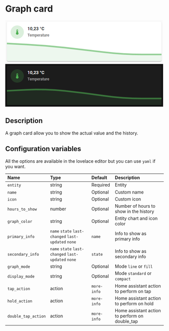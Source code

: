 # Graph card

![Graph light](../images/graph-light.png)
![Graph dark](../images/graph-dark.png)

## Description

A graph card allow you to show the actual value and the history.

## Configuration variables

All the options are available in the lovelace editor but you can use `yaml` if you want.

| Name                | Type                                                | Default     | Description                                    |
| :------------------ | :-------------------------------------------------- | :---------- | :--------------------------------------------- |
| `entity`            | string                                              | Required    | Entity                                         |
| `name`              | string                                              | Optional    | Custom name                                    |
| `icon`              | string                                              | Optional    | Custom icon                                    |
| `hours_to_show`     | number                                              | Optional    | Number of hours to show in the history         |
| `graph_color`       | string                                              | Optional    | Entity chart and icon color                    |
| `primary_info`      | `name` `state` `last-changed` `last-updated` `none` | `name`      | Info to show as primary info                   |
| `secondary_info`    | `name` `state` `last-changed` `last-updated` `none` | `state`     | Info to show as secondary info                 |
| `graph_mode`        | string                                              | Optional    | Mode `line` or `fill`                          |
| `display_mode`      | string                                              | Optional    | Mode `standard` or `compact`                   |
| `tap_action`        | action                                              | `more-info` | Home assistant action to perform on tap        |
| `hold_action`       | action                                              | `more-info` | Home assistant action to perform on hold       |
| `double_tap_action` | action                                              | `more-info` | Home assistant action to perform on double_tap |
